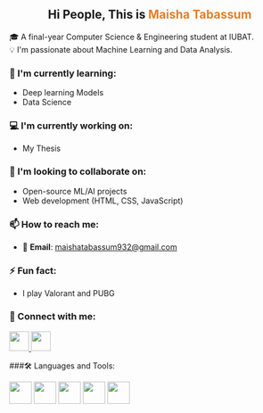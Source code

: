 <h2 align="center">
  <b>Hi People, This is <span style="color:#e67e22;">Maisha Tabassum</span></b>
</h2>

🎓 A final-year Computer Science & Engineering student at IUBAT.  
💡 I'm passionate about Machine Learning and Data Analysis.

### 📖 I'm currently learning:
- Deep learning Models
- Data Science

### 💻 I'm currently working on:
- My Thesis

### 🤝 I'm looking to collaborate on:
- Open-source ML/AI projects
- Web development (HTML, CSS, JavaScript)

### 📫 How to reach me:
- 📧 **Email**: maishatabassum932@gmail.com

### ⚡ Fun fact:
- I play Valorant and PUBG

### 🔗 Connect with me:

<p align="left">
  <a href="https://linkedin.com/in/your-profile" target="_blank">
    <img src="https://cdn.jsdelivr.net/gh/devicons/devicon/icons/linkedin/linkedin-original.svg" width="35"/>
  </a>
  <a href="https://www.facebook.com/share/1FvDRfzWAY/" target="_blank">
    <img src="https://cdn.jsdelivr.net/gh/devicons/devicon/icons/facebook/facebook-original.svg" width="35"/>
  </a>
</p>
###🛠 Languages and Tools:
<p align="left">
  <img src="https://cdn.jsdelivr.net/gh/devicons/devicon/icons/c/c-original.svg" width="40"/>
  <img src="https://cdn.jsdelivr.net/gh/devicons/devicon/icons/cplusplus/cplusplus-original.svg" width="40"/>
  <img src="https://cdn.jsdelivr.net/gh/devicons/devicon/icons/csharp/csharp-original.svg" width="40"/>
  <img src="https://cdn.jsdelivr.net/gh/devicons/devicon/icons/java/java-original.svg" width="40"/>
  <img src="https://cdn.jsdelivr.net/gh/devicons/devicon/icons/javascript/javascript-original.svg" width="40"/>
</p>


